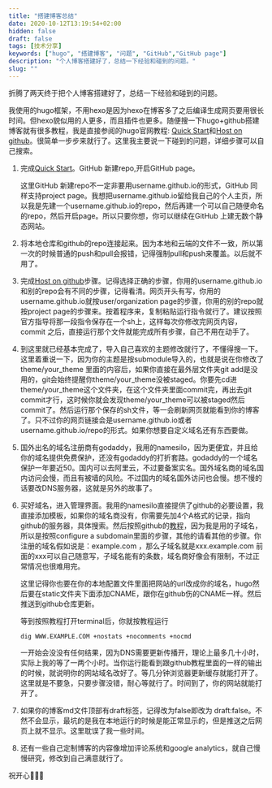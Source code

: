 ```yaml
---
title: "搭建博客总结"
date: 2020-10-12T13:19:54+02:00
hidden: false
draft: false
tags: [技术分享]
keywords: ["hugo", "搭建博客", "问题", "GitHub","GitHub page"]
description: "个人博客搭建好了，总结一下经验和碰到的问题。"
slug: ""
---
```


折腾了两天终于把个人博客搭建好了，总结一下经验和碰到的问题。

我使用的hugo框架，不用hexo是因为hexo在博客多了之后编译生成网页要用很长时间。但hexo貌似用的人更多，而且插件也更多。随便搜一下hugo+github搭建博客就有很多教程，我是直接参阅的hugo官网教程: [Quick Start](https://gohugo.io/getting-started/quick-start/)和[Host on github](https://gohugo.io/hosting-and-deployment/hosting-on-github/)。很简单一步步来就行了。这里我主要说一下碰到的问题，详细步骤可以自己搜索。

1. 完成[Quick Start](https://gohugo.io/getting-started/quick-start/)。GitHub 新建repo,开启GitHub page。

   这里GitHub 新建repo不一定非要用username.github.io的形式，GitHub 同样支持project page。我想把username.github.io留给我自己的个人主页，所以我是先建一个username.github.io的repo，然后再建一个可以自己随便命名的repo，然后开启page。所以只要你想，你可以继续在GitHub 上建无数个静态网站。

2. 将本地仓库和github的repo连接起来。因为本地和云端的文件不一致，所以第一次的时候普通的push和pull会报错，记得强制pull和push来覆盖。以后就不用了。

3. 完成[Host on github](https://gohugo.io/hosting-and-deployment/hosting-on-github/)步骤。记得选择正确的步骤，你用的username.github.io和别的repo会有不同的步骤，记得看清。网页开头有写，你用的username.github.io就按user/organization page的步骤，你用的别的repo就按project page的步骤来。按着程序来，复制粘贴运行指令就行了。建议按照官方指导将那一段指令保存在一个sh上，这样每次你修改完网页内容，commit 之后，直接运行那个文件就能完成所有步骤，自己不用在动手了。

4. 到这里就已经基本完成了，导入自己喜欢的主题修改就行了，不懂得搜一下。这里着重说一下，因为你的主题是按submodule导入的，也就是说在你修改了theme/your_theme 里面的内容后，如果你直接在最外层文件夹git add是没用的，git会始终提醒你theme/your_theme没被staged。你要先cd进theme/your_theme这个文件夹，在这个文件夹里面commit完，再出去git commit才行，这时候你就会发现theme/your_theme可以被staged然后commit了。然后运行那个保存的sh文件，等一会刷新网页就能看到你的博客了。只不过你的网页链接会是username.github.io或者username.github.io/repo的形式。如果你想要自定义域名还有东西要做。

5. 国外出名的域名注册商有godaddy，我用的namesilo，因为更便宜，并且给你的域名提供免费保护，还没有godaddy的打折套路。godaddy的一个域名保护一年要近50。国内可以去阿里云，不过要备案实名。国外域名商的域名国内访问会慢，而且有被墙的风险。不过国内的域名国外访问也会慢。想不慢的话要改DNS服务器，这就是另外的故事了。

6. 买好域名，进入管理界面。我用的namesilo直接提供了github的必要设置，我直接添加模板，如果你的域名商没有，你需要先加4个A格式的记录，指向github的服务器，具体搜索。然后按照github的[教程](https://docs.github.com/en/free-pro-team@latest/github/working-with-github-pages/managing-a-custom-domain-for-your-github-pages-site#configuring-a-subdomain)，因为我是用的子域名，所以是按照configure a subdomain里面的步骤，其他的请看其他的步骤。你注册的域名假如说是：example.com ，那么子域名就是xxx.example.com 前面的xxx可以自己随意写，子域名能有的条数，域名商好像会有限制，不过正常情况也很难用完。

   这里记得你也要在你的本地配置文件里面把网站的url改成你的域名，hugo然后要在static文件夹下面添加CNAME，跟你在github伤的CNAME一样。然后推送到github仓库更新。

   等到按照教程打开terminal后，你就按教程运行

   ```shell
   dig WWW.EXAMPLE.COM +nostats +nocomments +nocmd
   ```

   一开始会没没有任何结果，因为DNS需要更新传播开，理论上最多几十小时，实际上我的等了一两个小时。当你运行能看到跟github教程里面的一样的输出的时候，就说明你的网站域名改好了。等几分钟浏览器更新缓存就能打开了。这里就是不要急，只要步骤没错，耐心等就行了。时间到了，你的网站就能打开了。

7. 如果你的博客md文件顶部有draft标签，记得改为false即改为 draft:false。不然不会显示，最坑的是我在本地运行的时候是能正常显示的，但是推送之后网页上就不显示。这里耽误了我一些时间。

8. 还有一些自己定制博客的内容像增加评论系统和google analytics，就自己慢慢研究，修改到自己满意就行了。

祝开心🧑🏻‍💻

